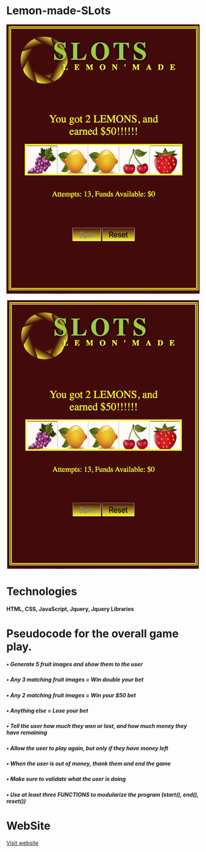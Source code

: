 # Lemon-made-SLots #

![wireframe](https://github.com/lemonmade1/Lemon-made-SLots/blob/gh-pages/images/Screen%20Shot:Slots.png?raw=true)

<p align="center">
<img id="centered" width="500" height="700" src="https://github.com/lemonmade1/Lemon-made-SLots/blob/gh-pages/images/Screen%20Shot:Slots.png?" raw=true>
</p>


# Technologies #
  #### HTML, CSS, JavaScript, Jquery, Jquery Libraries 

# Pseudocode for the overall game play.
  ##### • Generate 5 fruit images and show them to the user #####
  ##### • Any 3 matching fruit images = Win double your bet #####
  ##### • Any 2 matching fruit images = Win your $50 bet #####
  ##### • Anything else = Lose your bet #####
  ##### • Tell the user how much they won or lost, and how much money they have remaining #####
  ##### • Allow the user to play again, but only if they have money left #####
  ##### • When the user is out of money, thank them and end the game #####
  ##### • Make sure to validate what the user is doing #####
  ##### • Use at least three FUNCTIONS to modularize the program (start(), end(), reset()) #####

# WebSite #
  [Visit website](https://lemonmade1.github.io/Lemon-made-SLots/ "Lemon'made Slots")
